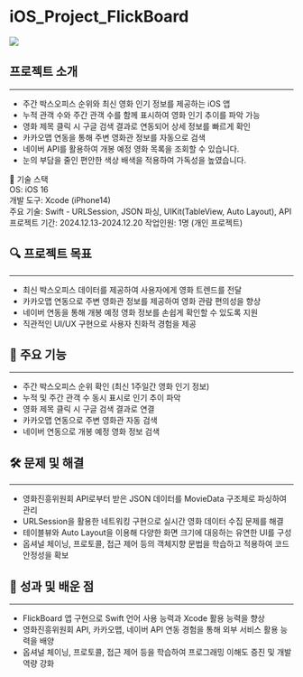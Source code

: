 # iOS_Project_FlickBoard

![](https://velog.velcdn.com/images/dh1126/post/44d6ab94-674e-43c7-983f-c0a45ad1ff98/image.png)

## 프로젝트 소개
---
- 주간 박스오피스 순위와 최신 영화 인기 정보를 제공하는 iOS 앱
- 누적 관객 수와 주간 관객 수를 함께 표시하여 영화 인기 추이를 파악 가능
- 영화 제목 클릭 시 구글 검색 결과로 연동되어 상세 정보를 빠르게 확인
- 카카오맵 연동을 통해 주변 영화관 정보를 자동으로 검색
- 네이버 API를 활용하여 개봉 예정 영화 목록을 조회할 수 있습니다.
- 눈의 부담을 줄인 편안한 색상 배색을 적용하여 가독성을 높였습니다.

🧰 기술 스택 <br>
OS: iOS 16 <br>
개발 도구: Xcode (iPhone14) <br>
주요 기술: Swift 
	- URLSession, JSON 파싱, UIKit(TableView, Auto Layout), API<br>
프로젝트 기간: 2024.12.13-2024.12.20
작업인원: 1명 (개인 프로젝트) <br>

## 🔍 프로젝트 목표
---
- 최신 박스오피스 데이터를 제공하여 사용자에게 영화 트렌드를 전달
- 카카오맵 연동으로 주변 영화관 정보를 제공하여 영화 관람 편의성을 향상
- 네이버 연동을 통해 개봉 예정 영화 정보를 손쉽게 확인할 수 있도록 지원
- 직관적인 UI/UX 구현으로 사용자 친화적 경험을 제공

## 📗 주요 기능
---
- 주간 박스오피스 순위 확인 (최신 1주일간 영화 인기 정보)
- 누적 및 주간 관객 수 동시 표시로 인기 추이 파악
- 영화 제목 클릭 시 구글 검색 결과로 연결
- 카카오맵 연동으로 주변 영화관 자동 검색
- 네이버 연동으로 개봉 예정 영화 정보 검색

## 🛠️ 문제 및 해결
---
- 영화진흥위원회 API로부터 받은 JSON 데이터를 MovieData 구조체로 파싱하여 관리
- URLSession을 활용한 네트워킹 구현으로 실시간 영화 데이터 수집 문제를 해결
- 테이블뷰와 Auto Layout을 이용해 다양한 화면 크기에 대응하는 유연한 UI를 구성
- 옵셔널 체이닝, 프로토콜, 접근 제어 등의 객체지향 문법을 학습하고 적용하여 코드 안정성을 확보

## 📌 성과 및 배운 점
---
- FlickBoard 앱 구현으로 Swift 언어 사용 능력과 Xcode 활용 능력을 향상
- 영화진흥위원회 API, 카카오맵, 네이버 API 연동 경험을 통해 외부 서비스 활용 능력을 배양
- 옵셔널 체이닝, 프로토콜, 접근 제어 등을 학습하여 프로그래밍 이해도 증진 및 개발 역량 강화
